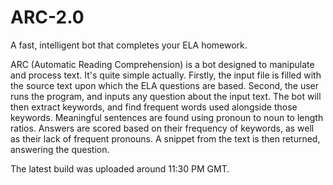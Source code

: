 # ARC-2.0
A fast, intelligent bot that completes your ELA homework.

ARC (Automatic Reading Comprehension) is a bot designed to manipulate and process text. It's quite simple actually. 
Firstly, the input file is filled with the source text upon which the ELA questions are based. Second, the user runs the program,
and inputs any question about the input text. The bot will then extract keywords, and find frequent words used alongside those keywords.
Meaningful sentences are found using pronoun to noun to length ratios. Answers are scored based on their frequency of keywords, as well
as their lack of frequent pronouns. A snippet from the text is then returned, answering the question.

The latest build was uploaded around 11:30 PM GMT.

